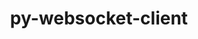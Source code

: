 ---
title: "py-websocket-client"
layout: cache
categories: [package, develop]
meta: {"versions": ["1.8.0"], "compilers": ["gcc@=11.1.0", "gcc@=11.4.0", "gcc@=9.4.0", "oneapi@=2024.2.1"], "oss": ["ubuntu20.04", "ubuntu22.04"], "platforms": ["linux"], "targets": ["neoverse_v1", "neoverse_v2", "ppc64le", "x86_64_v3"], "stacks": ["data-vis-sdk", "e4s", "e4s-neoverse-v2", "e4s-neoverse_v1", "e4s-oneapi", "e4s-power", "root"], "num_specs": 52, "num_specs_by_stack": {"e4s-power": 7, "root": 52, "data-vis-sdk": 10, "e4s-neoverse_v1": 7, "e4s-neoverse-v2": 5, "e4s": 12, "e4s-oneapi": 11}}
spec_details: [{"hash": "wupdmzyqsvq23ycc2gdecfypkf6ixeud", "compiler": "gcc@=9.4.0", "versions": ["1.8.0"], "os": "ubuntu20.04", "platform": "linux", "target": "ppc64le", "variants": ["build_system=python_pip"], "stacks": ["e4s-power", "root"], "size": "-", "tarball": "https://binaries.spack.io/develop/build_cache/linux-ubuntu20.04-ppc64le/gcc-9.4.0/py-websocket-client-1.8.0/linux-ubuntu20.04-ppc64le-gcc-9.4.0-py-websocket-client-1.8.0-wupdmzyqsvq23ycc2gdecfypkf6ixeud.spack"}, {"hash": "tioarkluawm45ueojlxdg26cxiu4sj3t", "compiler": "gcc@=9.4.0", "versions": ["1.8.0"], "os": "ubuntu20.04", "platform": "linux", "target": "ppc64le", "variants": ["build_system=python_pip"], "stacks": ["e4s-power", "root"], "size": "-", "tarball": "https://binaries.spack.io/develop/build_cache/linux-ubuntu20.04-ppc64le/gcc-9.4.0/py-websocket-client-1.8.0/linux-ubuntu20.04-ppc64le-gcc-9.4.0-py-websocket-client-1.8.0-tioarkluawm45ueojlxdg26cxiu4sj3t.spack"}, {"hash": "ou4t6izsgeaxc76kpiyklfynupf6j4e3", "compiler": "gcc@=9.4.0", "versions": ["1.8.0"], "os": "ubuntu20.04", "platform": "linux", "target": "ppc64le", "variants": ["build_system=python_pip"], "stacks": ["e4s-power", "root"], "size": "-", "tarball": "https://binaries.spack.io/develop/build_cache/linux-ubuntu20.04-ppc64le/gcc-9.4.0/py-websocket-client-1.8.0/linux-ubuntu20.04-ppc64le-gcc-9.4.0-py-websocket-client-1.8.0-ou4t6izsgeaxc76kpiyklfynupf6j4e3.spack"}, {"hash": "lvetmm7hgdt62o7udjomhkdzowc4mvwr", "compiler": "gcc@=9.4.0", "versions": ["1.8.0"], "os": "ubuntu20.04", "platform": "linux", "target": "ppc64le", "variants": ["build_system=python_pip"], "stacks": ["e4s-power", "root"], "size": "-", "tarball": "https://binaries.spack.io/develop/build_cache/linux-ubuntu20.04-ppc64le/gcc-9.4.0/py-websocket-client-1.8.0/linux-ubuntu20.04-ppc64le-gcc-9.4.0-py-websocket-client-1.8.0-lvetmm7hgdt62o7udjomhkdzowc4mvwr.spack"}, {"hash": "3t6dylgviudfumpjlmi3uipuxc7hv6ns", "compiler": "gcc@=9.4.0", "versions": ["1.8.0"], "os": "ubuntu20.04", "platform": "linux", "target": "ppc64le", "variants": ["build_system=python_pip"], "stacks": ["e4s-power", "root"], "size": "-", "tarball": "https://binaries.spack.io/develop/build_cache/linux-ubuntu20.04-ppc64le/gcc-9.4.0/py-websocket-client-1.8.0/linux-ubuntu20.04-ppc64le-gcc-9.4.0-py-websocket-client-1.8.0-3t6dylgviudfumpjlmi3uipuxc7hv6ns.spack"}, {"hash": "tyftokmdbimwo55dlcssywo5sp4bi66q", "compiler": "gcc@=9.4.0", "versions": ["1.8.0"], "os": "ubuntu20.04", "platform": "linux", "target": "ppc64le", "variants": ["build_system=python_pip"], "stacks": ["e4s-power", "root"], "size": "-", "tarball": "https://binaries.spack.io/develop/build_cache/linux-ubuntu20.04-ppc64le/gcc-9.4.0/py-websocket-client-1.8.0/linux-ubuntu20.04-ppc64le-gcc-9.4.0-py-websocket-client-1.8.0-tyftokmdbimwo55dlcssywo5sp4bi66q.spack"}, {"hash": "kqxem5d2p3xdfkc6auelqc6b3o2nbkgd", "compiler": "gcc@=9.4.0", "versions": ["1.8.0"], "os": "ubuntu20.04", "platform": "linux", "target": "ppc64le", "variants": ["build_system=python_pip"], "stacks": ["e4s-power", "root"], "size": "-", "tarball": "https://binaries.spack.io/develop/build_cache/linux-ubuntu20.04-ppc64le/gcc-9.4.0/py-websocket-client-1.8.0/linux-ubuntu20.04-ppc64le-gcc-9.4.0-py-websocket-client-1.8.0-kqxem5d2p3xdfkc6auelqc6b3o2nbkgd.spack"}, {"hash": "ryk5b6u43sdqnpvthdbnzc35zshalxjz", "compiler": "gcc@=11.1.0", "versions": ["1.8.0"], "os": "ubuntu20.04", "platform": "linux", "target": "x86_64_v3", "variants": ["build_system=python_pip"], "stacks": ["data-vis-sdk", "root"], "size": "-", "tarball": "https://binaries.spack.io/develop/build_cache/linux-ubuntu20.04-x86_64_v3/gcc-11.1.0/py-websocket-client-1.8.0/linux-ubuntu20.04-x86_64_v3-gcc-11.1.0-py-websocket-client-1.8.0-ryk5b6u43sdqnpvthdbnzc35zshalxjz.spack"}, {"hash": "5wfmy7evtemcai5snjexui73yqy2xaqi", "compiler": "gcc@=11.1.0", "versions": ["1.8.0"], "os": "ubuntu20.04", "platform": "linux", "target": "x86_64_v3", "variants": ["build_system=python_pip"], "stacks": ["data-vis-sdk", "root"], "size": "-", "tarball": "https://binaries.spack.io/develop/build_cache/linux-ubuntu20.04-x86_64_v3/gcc-11.1.0/py-websocket-client-1.8.0/linux-ubuntu20.04-x86_64_v3-gcc-11.1.0-py-websocket-client-1.8.0-5wfmy7evtemcai5snjexui73yqy2xaqi.spack"}, {"hash": "cyou4y4nlv55kme4hvs3xqxwptyfalma", "compiler": "gcc@=11.1.0", "versions": ["1.8.0"], "os": "ubuntu20.04", "platform": "linux", "target": "x86_64_v3", "variants": ["build_system=python_pip"], "stacks": ["data-vis-sdk", "root"], "size": "-", "tarball": "https://binaries.spack.io/develop/build_cache/linux-ubuntu20.04-x86_64_v3/gcc-11.1.0/py-websocket-client-1.8.0/linux-ubuntu20.04-x86_64_v3-gcc-11.1.0-py-websocket-client-1.8.0-cyou4y4nlv55kme4hvs3xqxwptyfalma.spack"}, {"hash": "c5tzjbokna7ecfkzx6z7wp5lu5cz7syi", "compiler": "gcc@=11.1.0", "versions": ["1.8.0"], "os": "ubuntu20.04", "platform": "linux", "target": "x86_64_v3", "variants": ["build_system=python_pip"], "stacks": ["data-vis-sdk", "root"], "size": "-", "tarball": "https://binaries.spack.io/develop/build_cache/linux-ubuntu20.04-x86_64_v3/gcc-11.1.0/py-websocket-client-1.8.0/linux-ubuntu20.04-x86_64_v3-gcc-11.1.0-py-websocket-client-1.8.0-c5tzjbokna7ecfkzx6z7wp5lu5cz7syi.spack"}, {"hash": "2wk5u3d3b3drkv5cdcoskpgopsbrscqv", "compiler": "gcc@=11.1.0", "versions": ["1.8.0"], "os": "ubuntu20.04", "platform": "linux", "target": "x86_64_v3", "variants": ["build_system=python_pip"], "stacks": ["data-vis-sdk", "root"], "size": "-", "tarball": "https://binaries.spack.io/develop/build_cache/linux-ubuntu20.04-x86_64_v3/gcc-11.1.0/py-websocket-client-1.8.0/linux-ubuntu20.04-x86_64_v3-gcc-11.1.0-py-websocket-client-1.8.0-2wk5u3d3b3drkv5cdcoskpgopsbrscqv.spack"}, {"hash": "wxpkqotwa6foliigennj3prgldc3egcl", "compiler": "gcc@=11.1.0", "versions": ["1.8.0"], "os": "ubuntu20.04", "platform": "linux", "target": "x86_64_v3", "variants": ["build_system=python_pip"], "stacks": ["data-vis-sdk", "root"], "size": "-", "tarball": "https://binaries.spack.io/develop/build_cache/linux-ubuntu20.04-x86_64_v3/gcc-11.1.0/py-websocket-client-1.8.0/linux-ubuntu20.04-x86_64_v3-gcc-11.1.0-py-websocket-client-1.8.0-wxpkqotwa6foliigennj3prgldc3egcl.spack"}, {"hash": "lbpgm5l77smhkktw2pa2fy2oo5prlemn", "compiler": "gcc@=11.1.0", "versions": ["1.8.0"], "os": "ubuntu20.04", "platform": "linux", "target": "x86_64_v3", "variants": ["build_system=python_pip"], "stacks": ["data-vis-sdk", "root"], "size": "-", "tarball": "https://binaries.spack.io/develop/build_cache/linux-ubuntu20.04-x86_64_v3/gcc-11.1.0/py-websocket-client-1.8.0/linux-ubuntu20.04-x86_64_v3-gcc-11.1.0-py-websocket-client-1.8.0-lbpgm5l77smhkktw2pa2fy2oo5prlemn.spack"}, {"hash": "d4rxnh3jef7assdpl4h565bjaovv54ie", "compiler": "gcc@=11.1.0", "versions": ["1.8.0"], "os": "ubuntu20.04", "platform": "linux", "target": "x86_64_v3", "variants": ["build_system=python_pip"], "stacks": ["data-vis-sdk", "root"], "size": "-", "tarball": "https://binaries.spack.io/develop/build_cache/linux-ubuntu20.04-x86_64_v3/gcc-11.1.0/py-websocket-client-1.8.0/linux-ubuntu20.04-x86_64_v3-gcc-11.1.0-py-websocket-client-1.8.0-d4rxnh3jef7assdpl4h565bjaovv54ie.spack"}, {"hash": "fcqw6kvgw37rlzy5bfxv65ipnb7p76na", "compiler": "gcc@=11.1.0", "versions": ["1.8.0"], "os": "ubuntu20.04", "platform": "linux", "target": "x86_64_v3", "variants": ["build_system=python_pip"], "stacks": ["data-vis-sdk", "root"], "size": "-", "tarball": "https://binaries.spack.io/develop/build_cache/linux-ubuntu20.04-x86_64_v3/gcc-11.1.0/py-websocket-client-1.8.0/linux-ubuntu20.04-x86_64_v3-gcc-11.1.0-py-websocket-client-1.8.0-fcqw6kvgw37rlzy5bfxv65ipnb7p76na.spack"}, {"hash": "wlikb5fnu5fn6lf5lncsrg2iyrund4kz", "compiler": "gcc@=11.1.0", "versions": ["1.8.0"], "os": "ubuntu20.04", "platform": "linux", "target": "x86_64_v3", "variants": ["build_system=python_pip"], "stacks": ["data-vis-sdk", "root"], "size": "-", "tarball": "https://binaries.spack.io/develop/build_cache/linux-ubuntu20.04-x86_64_v3/gcc-11.1.0/py-websocket-client-1.8.0/linux-ubuntu20.04-x86_64_v3-gcc-11.1.0-py-websocket-client-1.8.0-wlikb5fnu5fn6lf5lncsrg2iyrund4kz.spack"}, {"hash": "y7o5db7n6nmzun6xcfttc6oikbnzfhdu", "compiler": "gcc@=11.4.0", "versions": ["1.8.0"], "os": "ubuntu22.04", "platform": "linux", "target": "neoverse_v1", "variants": ["build_system=python_pip"], "stacks": ["e4s-neoverse_v1", "root"], "size": "-", "tarball": "https://binaries.spack.io/develop/build_cache/linux-ubuntu22.04-neoverse_v1/gcc-11.4.0/py-websocket-client-1.8.0/linux-ubuntu22.04-neoverse_v1-gcc-11.4.0-py-websocket-client-1.8.0-y7o5db7n6nmzun6xcfttc6oikbnzfhdu.spack"}, {"hash": "tu6sivd5hfigb7u73w4mv5btifrjt6ch", "compiler": "gcc@=11.4.0", "versions": ["1.8.0"], "os": "ubuntu22.04", "platform": "linux", "target": "neoverse_v1", "variants": ["build_system=python_pip"], "stacks": ["e4s-neoverse_v1", "root"], "size": "-", "tarball": "https://binaries.spack.io/develop/build_cache/linux-ubuntu22.04-neoverse_v1/gcc-11.4.0/py-websocket-client-1.8.0/linux-ubuntu22.04-neoverse_v1-gcc-11.4.0-py-websocket-client-1.8.0-tu6sivd5hfigb7u73w4mv5btifrjt6ch.spack"}, {"hash": "72tfekyqw5elxs6ihg7qurdvwxtxypp2", "compiler": "gcc@=11.4.0", "versions": ["1.8.0"], "os": "ubuntu22.04", "platform": "linux", "target": "neoverse_v1", "variants": ["build_system=python_pip"], "stacks": ["e4s-neoverse_v1", "root"], "size": "-", "tarball": "https://binaries.spack.io/develop/build_cache/linux-ubuntu22.04-neoverse_v1/gcc-11.4.0/py-websocket-client-1.8.0/linux-ubuntu22.04-neoverse_v1-gcc-11.4.0-py-websocket-client-1.8.0-72tfekyqw5elxs6ihg7qurdvwxtxypp2.spack"}, {"hash": "ocivujqaygceriyxcmyay2mux64c7gjt", "compiler": "gcc@=11.4.0", "versions": ["1.8.0"], "os": "ubuntu22.04", "platform": "linux", "target": "neoverse_v1", "variants": ["build_system=python_pip"], "stacks": ["e4s-neoverse_v1", "root"], "size": "-", "tarball": "https://binaries.spack.io/develop/build_cache/linux-ubuntu22.04-neoverse_v1/gcc-11.4.0/py-websocket-client-1.8.0/linux-ubuntu22.04-neoverse_v1-gcc-11.4.0-py-websocket-client-1.8.0-ocivujqaygceriyxcmyay2mux64c7gjt.spack"}, {"hash": "fiarg6mps4ixbklqtqsbsmwmjjur34aq", "compiler": "gcc@=11.4.0", "versions": ["1.8.0"], "os": "ubuntu22.04", "platform": "linux", "target": "neoverse_v1", "variants": ["build_system=python_pip"], "stacks": ["e4s-neoverse_v1", "root"], "size": "-", "tarball": "https://binaries.spack.io/develop/build_cache/linux-ubuntu22.04-neoverse_v1/gcc-11.4.0/py-websocket-client-1.8.0/linux-ubuntu22.04-neoverse_v1-gcc-11.4.0-py-websocket-client-1.8.0-fiarg6mps4ixbklqtqsbsmwmjjur34aq.spack"}, {"hash": "zfiw2vkynpvb2w3bdvd4ypleaxrgnnap", "compiler": "gcc@=11.4.0", "versions": ["1.8.0"], "os": "ubuntu22.04", "platform": "linux", "target": "neoverse_v1", "variants": ["build_system=python_pip"], "stacks": ["e4s-neoverse_v1", "root"], "size": "-", "tarball": "https://binaries.spack.io/develop/build_cache/linux-ubuntu22.04-neoverse_v1/gcc-11.4.0/py-websocket-client-1.8.0/linux-ubuntu22.04-neoverse_v1-gcc-11.4.0-py-websocket-client-1.8.0-zfiw2vkynpvb2w3bdvd4ypleaxrgnnap.spack"}, {"hash": "x7nzlhy7k4qbni3uggpqrneogabnyc4k", "compiler": "gcc@=11.4.0", "versions": ["1.8.0"], "os": "ubuntu22.04", "platform": "linux", "target": "neoverse_v1", "variants": ["build_system=python_pip"], "stacks": ["e4s-neoverse_v1", "root"], "size": "-", "tarball": "https://binaries.spack.io/develop/build_cache/linux-ubuntu22.04-neoverse_v1/gcc-11.4.0/py-websocket-client-1.8.0/linux-ubuntu22.04-neoverse_v1-gcc-11.4.0-py-websocket-client-1.8.0-x7nzlhy7k4qbni3uggpqrneogabnyc4k.spack"}, {"hash": "phfwqgwped6lapz6aelo5awjuucfpoo2", "compiler": "gcc@=11.4.0", "versions": ["1.8.0"], "os": "ubuntu22.04", "platform": "linux", "target": "neoverse_v2", "variants": ["build_system=python_pip"], "stacks": ["root", "e4s-neoverse-v2"], "size": "-", "tarball": "https://binaries.spack.io/develop/build_cache/linux-ubuntu22.04-neoverse_v2/gcc-11.4.0/py-websocket-client-1.8.0/linux-ubuntu22.04-neoverse_v2-gcc-11.4.0-py-websocket-client-1.8.0-phfwqgwped6lapz6aelo5awjuucfpoo2.spack"}, {"hash": "kluk4qhqj6jdsywnap2paaaairhrb7ij", "compiler": "gcc@=11.4.0", "versions": ["1.8.0"], "os": "ubuntu22.04", "platform": "linux", "target": "neoverse_v2", "variants": ["build_system=python_pip"], "stacks": ["root", "e4s-neoverse-v2"], "size": "-", "tarball": "https://binaries.spack.io/develop/build_cache/linux-ubuntu22.04-neoverse_v2/gcc-11.4.0/py-websocket-client-1.8.0/linux-ubuntu22.04-neoverse_v2-gcc-11.4.0-py-websocket-client-1.8.0-kluk4qhqj6jdsywnap2paaaairhrb7ij.spack"}, {"hash": "n4o6p2a434e2qwzm55olqos456jhn6tw", "compiler": "gcc@=11.4.0", "versions": ["1.8.0"], "os": "ubuntu22.04", "platform": "linux", "target": "neoverse_v2", "variants": ["build_system=python_pip"], "stacks": ["root", "e4s-neoverse-v2"], "size": "-", "tarball": "https://binaries.spack.io/develop/build_cache/linux-ubuntu22.04-neoverse_v2/gcc-11.4.0/py-websocket-client-1.8.0/linux-ubuntu22.04-neoverse_v2-gcc-11.4.0-py-websocket-client-1.8.0-n4o6p2a434e2qwzm55olqos456jhn6tw.spack"}, {"hash": "fbiinfusyg7vcrvfaex3tfhlaevgtran", "compiler": "gcc@=11.4.0", "versions": ["1.8.0"], "os": "ubuntu22.04", "platform": "linux", "target": "neoverse_v2", "variants": ["build_system=python_pip"], "stacks": ["root", "e4s-neoverse-v2"], "size": "-", "tarball": "https://binaries.spack.io/develop/build_cache/linux-ubuntu22.04-neoverse_v2/gcc-11.4.0/py-websocket-client-1.8.0/linux-ubuntu22.04-neoverse_v2-gcc-11.4.0-py-websocket-client-1.8.0-fbiinfusyg7vcrvfaex3tfhlaevgtran.spack"}, {"hash": "odkharo7dn4277c3thkq6szexii72wpa", "compiler": "gcc@=11.4.0", "versions": ["1.8.0"], "os": "ubuntu22.04", "platform": "linux", "target": "neoverse_v2", "variants": ["build_system=python_pip"], "stacks": ["root", "e4s-neoverse-v2"], "size": "-", "tarball": "https://binaries.spack.io/develop/build_cache/linux-ubuntu22.04-neoverse_v2/gcc-11.4.0/py-websocket-client-1.8.0/linux-ubuntu22.04-neoverse_v2-gcc-11.4.0-py-websocket-client-1.8.0-odkharo7dn4277c3thkq6szexii72wpa.spack"}, {"hash": "mu6rvlskscjujh5ns2hfqhy3hexl3wzv", "compiler": "gcc@=11.4.0", "versions": ["1.8.0"], "os": "ubuntu22.04", "platform": "linux", "target": "x86_64_v3", "variants": ["build_system=python_pip"], "stacks": ["e4s", "root"], "size": "-", "tarball": "https://binaries.spack.io/develop/build_cache/linux-ubuntu22.04-x86_64_v3/gcc-11.4.0/py-websocket-client-1.8.0/linux-ubuntu22.04-x86_64_v3-gcc-11.4.0-py-websocket-client-1.8.0-mu6rvlskscjujh5ns2hfqhy3hexl3wzv.spack"}, {"hash": "rz65yhufhkn66zt6xnvb53lbkuncg5y6", "compiler": "gcc@=11.4.0", "versions": ["1.8.0"], "os": "ubuntu22.04", "platform": "linux", "target": "x86_64_v3", "variants": ["build_system=python_pip"], "stacks": ["e4s", "root"], "size": "-", "tarball": "https://binaries.spack.io/develop/build_cache/linux-ubuntu22.04-x86_64_v3/gcc-11.4.0/py-websocket-client-1.8.0/linux-ubuntu22.04-x86_64_v3-gcc-11.4.0-py-websocket-client-1.8.0-rz65yhufhkn66zt6xnvb53lbkuncg5y6.spack"}, {"hash": "5a7nncvcxkohhuwdb7toomurfqqzswwp", "compiler": "gcc@=11.4.0", "versions": ["1.8.0"], "os": "ubuntu22.04", "platform": "linux", "target": "x86_64_v3", "variants": ["build_system=python_pip"], "stacks": ["e4s", "root"], "size": "-", "tarball": "https://binaries.spack.io/develop/build_cache/linux-ubuntu22.04-x86_64_v3/gcc-11.4.0/py-websocket-client-1.8.0/linux-ubuntu22.04-x86_64_v3-gcc-11.4.0-py-websocket-client-1.8.0-5a7nncvcxkohhuwdb7toomurfqqzswwp.spack"}, {"hash": "ygohnjeyksf7pqki5l7f4noobub25a6h", "compiler": "gcc@=11.4.0", "versions": ["1.8.0"], "os": "ubuntu22.04", "platform": "linux", "target": "x86_64_v3", "variants": ["build_system=python_pip"], "stacks": ["e4s", "root"], "size": "-", "tarball": "https://binaries.spack.io/develop/build_cache/linux-ubuntu22.04-x86_64_v3/gcc-11.4.0/py-websocket-client-1.8.0/linux-ubuntu22.04-x86_64_v3-gcc-11.4.0-py-websocket-client-1.8.0-ygohnjeyksf7pqki5l7f4noobub25a6h.spack"}, {"hash": "dg5f7spe24juontwklhc5juplhruhxpw", "compiler": "gcc@=11.4.0", "versions": ["1.8.0"], "os": "ubuntu22.04", "platform": "linux", "target": "x86_64_v3", "variants": ["build_system=python_pip"], "stacks": ["e4s", "root"], "size": "-", "tarball": "https://binaries.spack.io/develop/build_cache/linux-ubuntu22.04-x86_64_v3/gcc-11.4.0/py-websocket-client-1.8.0/linux-ubuntu22.04-x86_64_v3-gcc-11.4.0-py-websocket-client-1.8.0-dg5f7spe24juontwklhc5juplhruhxpw.spack"}, {"hash": "5zp5s55d6m6wxv4mx7oovb4b3cdy7gfn", "compiler": "gcc@=11.4.0", "versions": ["1.8.0"], "os": "ubuntu22.04", "platform": "linux", "target": "x86_64_v3", "variants": ["build_system=python_pip"], "stacks": ["e4s", "root"], "size": "-", "tarball": "https://binaries.spack.io/develop/build_cache/linux-ubuntu22.04-x86_64_v3/gcc-11.4.0/py-websocket-client-1.8.0/linux-ubuntu22.04-x86_64_v3-gcc-11.4.0-py-websocket-client-1.8.0-5zp5s55d6m6wxv4mx7oovb4b3cdy7gfn.spack"}, {"hash": "xkgd7tpfxw65rr6faxyg5q4vnevcm4ej", "compiler": "gcc@=11.4.0", "versions": ["1.8.0"], "os": "ubuntu22.04", "platform": "linux", "target": "x86_64_v3", "variants": ["build_system=python_pip"], "stacks": ["e4s", "root"], "size": "-", "tarball": "https://binaries.spack.io/develop/build_cache/linux-ubuntu22.04-x86_64_v3/gcc-11.4.0/py-websocket-client-1.8.0/linux-ubuntu22.04-x86_64_v3-gcc-11.4.0-py-websocket-client-1.8.0-xkgd7tpfxw65rr6faxyg5q4vnevcm4ej.spack"}, {"hash": "lzgkzlfgligq5s63v5v74lzstg2jlngl", "compiler": "gcc@=11.4.0", "versions": ["1.8.0"], "os": "ubuntu22.04", "platform": "linux", "target": "x86_64_v3", "variants": ["build_system=python_pip"], "stacks": ["e4s", "root"], "size": "-", "tarball": "https://binaries.spack.io/develop/build_cache/linux-ubuntu22.04-x86_64_v3/gcc-11.4.0/py-websocket-client-1.8.0/linux-ubuntu22.04-x86_64_v3-gcc-11.4.0-py-websocket-client-1.8.0-lzgkzlfgligq5s63v5v74lzstg2jlngl.spack"}, {"hash": "4jqtcfxzs3hqxyewjem6tn42x3dtktys", "compiler": "gcc@=11.4.0", "versions": ["1.8.0"], "os": "ubuntu22.04", "platform": "linux", "target": "x86_64_v3", "variants": ["build_system=python_pip"], "stacks": ["e4s", "root"], "size": "-", "tarball": "https://binaries.spack.io/develop/build_cache/linux-ubuntu22.04-x86_64_v3/gcc-11.4.0/py-websocket-client-1.8.0/linux-ubuntu22.04-x86_64_v3-gcc-11.4.0-py-websocket-client-1.8.0-4jqtcfxzs3hqxyewjem6tn42x3dtktys.spack"}, {"hash": "rny26koowl7waqdqwomvciqjpwdsiiuu", "compiler": "gcc@=11.4.0", "versions": ["1.8.0"], "os": "ubuntu22.04", "platform": "linux", "target": "x86_64_v3", "variants": ["build_system=python_pip"], "stacks": ["e4s", "root"], "size": "-", "tarball": "https://binaries.spack.io/develop/build_cache/linux-ubuntu22.04-x86_64_v3/gcc-11.4.0/py-websocket-client-1.8.0/linux-ubuntu22.04-x86_64_v3-gcc-11.4.0-py-websocket-client-1.8.0-rny26koowl7waqdqwomvciqjpwdsiiuu.spack"}, {"hash": "26vn4omichdbforzpu3hbjxinqrrwspz", "compiler": "gcc@=11.4.0", "versions": ["1.8.0"], "os": "ubuntu22.04", "platform": "linux", "target": "x86_64_v3", "variants": ["build_system=python_pip"], "stacks": ["e4s", "root"], "size": "-", "tarball": "https://binaries.spack.io/develop/build_cache/linux-ubuntu22.04-x86_64_v3/gcc-11.4.0/py-websocket-client-1.8.0/linux-ubuntu22.04-x86_64_v3-gcc-11.4.0-py-websocket-client-1.8.0-26vn4omichdbforzpu3hbjxinqrrwspz.spack"}, {"hash": "vfodmf7lvggxddoa5nquss4waqd52wzs", "compiler": "gcc@=11.4.0", "versions": ["1.8.0"], "os": "ubuntu22.04", "platform": "linux", "target": "x86_64_v3", "variants": ["build_system=python_pip"], "stacks": ["e4s", "root"], "size": "-", "tarball": "https://binaries.spack.io/develop/build_cache/linux-ubuntu22.04-x86_64_v3/gcc-11.4.0/py-websocket-client-1.8.0/linux-ubuntu22.04-x86_64_v3-gcc-11.4.0-py-websocket-client-1.8.0-vfodmf7lvggxddoa5nquss4waqd52wzs.spack"}, {"hash": "k7guzrljwc4c6245tqahx7g7id2gf323", "compiler": "oneapi@=2024.2.1", "versions": ["1.8.0"], "os": "ubuntu22.04", "platform": "linux", "target": "x86_64_v3", "variants": ["build_system=python_pip"], "stacks": ["e4s-oneapi", "root"], "size": "-", "tarball": "https://binaries.spack.io/develop/build_cache/linux-ubuntu22.04-x86_64_v3/oneapi-2024.2.1/py-websocket-client-1.8.0/linux-ubuntu22.04-x86_64_v3-oneapi-2024.2.1-py-websocket-client-1.8.0-k7guzrljwc4c6245tqahx7g7id2gf323.spack"}, {"hash": "bqgcmtm7awhh6jmlqza5c5bzhv76omz7", "compiler": "oneapi@=2024.2.1", "versions": ["1.8.0"], "os": "ubuntu22.04", "platform": "linux", "target": "x86_64_v3", "variants": ["build_system=python_pip"], "stacks": ["e4s-oneapi", "root"], "size": "-", "tarball": "https://binaries.spack.io/develop/build_cache/linux-ubuntu22.04-x86_64_v3/oneapi-2024.2.1/py-websocket-client-1.8.0/linux-ubuntu22.04-x86_64_v3-oneapi-2024.2.1-py-websocket-client-1.8.0-bqgcmtm7awhh6jmlqza5c5bzhv76omz7.spack"}, {"hash": "z2mmuyy56tolzpvopsza2nldp2ki55tc", "compiler": "oneapi@=2024.2.1", "versions": ["1.8.0"], "os": "ubuntu22.04", "platform": "linux", "target": "x86_64_v3", "variants": ["build_system=python_pip"], "stacks": ["e4s-oneapi", "root"], "size": "-", "tarball": "https://binaries.spack.io/develop/build_cache/linux-ubuntu22.04-x86_64_v3/oneapi-2024.2.1/py-websocket-client-1.8.0/linux-ubuntu22.04-x86_64_v3-oneapi-2024.2.1-py-websocket-client-1.8.0-z2mmuyy56tolzpvopsza2nldp2ki55tc.spack"}, {"hash": "ez6hgoqq4n3pqpkc4c3slaucei56vlju", "compiler": "oneapi@=2024.2.1", "versions": ["1.8.0"], "os": "ubuntu22.04", "platform": "linux", "target": "x86_64_v3", "variants": ["build_system=python_pip"], "stacks": ["e4s-oneapi", "root"], "size": "-", "tarball": "https://binaries.spack.io/develop/build_cache/linux-ubuntu22.04-x86_64_v3/oneapi-2024.2.1/py-websocket-client-1.8.0/linux-ubuntu22.04-x86_64_v3-oneapi-2024.2.1-py-websocket-client-1.8.0-ez6hgoqq4n3pqpkc4c3slaucei56vlju.spack"}, {"hash": "rzdogwtaq6v35t4ncgdxbeby32m4nkoi", "compiler": "oneapi@=2024.2.1", "versions": ["1.8.0"], "os": "ubuntu22.04", "platform": "linux", "target": "x86_64_v3", "variants": ["build_system=python_pip"], "stacks": ["e4s-oneapi", "root"], "size": "-", "tarball": "https://binaries.spack.io/develop/build_cache/linux-ubuntu22.04-x86_64_v3/oneapi-2024.2.1/py-websocket-client-1.8.0/linux-ubuntu22.04-x86_64_v3-oneapi-2024.2.1-py-websocket-client-1.8.0-rzdogwtaq6v35t4ncgdxbeby32m4nkoi.spack"}, {"hash": "kl7awzwujy4n4xersnag6ruhlbbyz5bt", "compiler": "oneapi@=2024.2.1", "versions": ["1.8.0"], "os": "ubuntu22.04", "platform": "linux", "target": "x86_64_v3", "variants": ["build_system=python_pip"], "stacks": ["e4s-oneapi", "root"], "size": "-", "tarball": "https://binaries.spack.io/develop/build_cache/linux-ubuntu22.04-x86_64_v3/oneapi-2024.2.1/py-websocket-client-1.8.0/linux-ubuntu22.04-x86_64_v3-oneapi-2024.2.1-py-websocket-client-1.8.0-kl7awzwujy4n4xersnag6ruhlbbyz5bt.spack"}, {"hash": "rc4qct7t3rz354he5dpbw7ndpp5qfvtm", "compiler": "oneapi@=2024.2.1", "versions": ["1.8.0"], "os": "ubuntu22.04", "platform": "linux", "target": "x86_64_v3", "variants": ["build_system=python_pip"], "stacks": ["e4s-oneapi", "root"], "size": "-", "tarball": "https://binaries.spack.io/develop/build_cache/linux-ubuntu22.04-x86_64_v3/oneapi-2024.2.1/py-websocket-client-1.8.0/linux-ubuntu22.04-x86_64_v3-oneapi-2024.2.1-py-websocket-client-1.8.0-rc4qct7t3rz354he5dpbw7ndpp5qfvtm.spack"}, {"hash": "hfkea4wak6rbqglaf4ojicyekq7t24is", "compiler": "oneapi@=2024.2.1", "versions": ["1.8.0"], "os": "ubuntu22.04", "platform": "linux", "target": "x86_64_v3", "variants": ["build_system=python_pip"], "stacks": ["e4s-oneapi", "root"], "size": "-", "tarball": "https://binaries.spack.io/develop/build_cache/linux-ubuntu22.04-x86_64_v3/oneapi-2024.2.1/py-websocket-client-1.8.0/linux-ubuntu22.04-x86_64_v3-oneapi-2024.2.1-py-websocket-client-1.8.0-hfkea4wak6rbqglaf4ojicyekq7t24is.spack"}, {"hash": "e5ucqlerjrw6gksviwtw2vmfuoehn47d", "compiler": "oneapi@=2024.2.1", "versions": ["1.8.0"], "os": "ubuntu22.04", "platform": "linux", "target": "x86_64_v3", "variants": ["build_system=python_pip"], "stacks": ["e4s-oneapi", "root"], "size": "-", "tarball": "https://binaries.spack.io/develop/build_cache/linux-ubuntu22.04-x86_64_v3/oneapi-2024.2.1/py-websocket-client-1.8.0/linux-ubuntu22.04-x86_64_v3-oneapi-2024.2.1-py-websocket-client-1.8.0-e5ucqlerjrw6gksviwtw2vmfuoehn47d.spack"}, {"hash": "wvgju4tb43kqtqmv23wgsmwkqunrqc4f", "compiler": "oneapi@=2024.2.1", "versions": ["1.8.0"], "os": "ubuntu22.04", "platform": "linux", "target": "x86_64_v3", "variants": ["build_system=python_pip"], "stacks": ["e4s-oneapi", "root"], "size": "-", "tarball": "https://binaries.spack.io/develop/build_cache/linux-ubuntu22.04-x86_64_v3/oneapi-2024.2.1/py-websocket-client-1.8.0/linux-ubuntu22.04-x86_64_v3-oneapi-2024.2.1-py-websocket-client-1.8.0-wvgju4tb43kqtqmv23wgsmwkqunrqc4f.spack"}, {"hash": "tnic3i7lmr4vt6pukionv27ktlniw4vm", "compiler": "oneapi@=2024.2.1", "versions": ["1.8.0"], "os": "ubuntu22.04", "platform": "linux", "target": "x86_64_v3", "variants": ["build_system=python_pip"], "stacks": ["e4s-oneapi", "root"], "size": "-", "tarball": "https://binaries.spack.io/develop/build_cache/linux-ubuntu22.04-x86_64_v3/oneapi-2024.2.1/py-websocket-client-1.8.0/linux-ubuntu22.04-x86_64_v3-oneapi-2024.2.1-py-websocket-client-1.8.0-tnic3i7lmr4vt6pukionv27ktlniw4vm.spack"}]
---